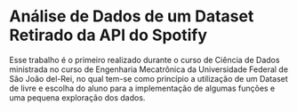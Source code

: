 # Análise de Dados de um Dataset Retirado da API do Spotify

Esse trabalho é o primeiro realizado durante o curso de Ciência de Dados ministrada no curso de Engenharia Mecatrônica da Universidade Federal de São João del-Rei, no qual tem-se como princípio a utilização de um Dataset de livre e escolha do aluno para a implementação de algumas funções e uma pequena exploração dos dados. 
